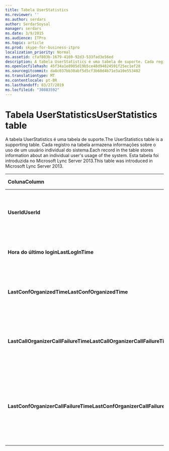 ```yaml
---
title: Tabela UserStatistics
ms.reviewer: ''
ms.author: serdars
author: SerdarSoysal
manager: serdars
ms.date: 3/9/2015
ms.audience: ITPro
ms.topic: article
ms.prod: skype-for-business-itpro
localization_priority: Normal
ms.assetid: cfaf803b-1679-4169-92d3-533fad3e56ed
description: A tabela UserStatistics é uma tabela de suporte. Cada registro na tabela armazena informações sobre o uso de um usuário individual do sistema. Esta tabela foi introduzida no Microsoft Lync Server 2013.
ms.openlocfilehash: 45f34a1e8905d19b5ce48d94824591f25ec1ef28
ms.sourcegitcommit: da8c037bb30abf5d5cf3b60d4b71e3a10e553402
ms.translationtype: MT
ms.contentlocale: pt-BR
ms.lasthandoff: 03/27/2019
ms.locfileid: "30883592"
---
```

# <a name="userstatistics-table"></a><span data-ttu-id="5c08e-105">Tabela UserStatistics</span><span class="sxs-lookup"><span data-stu-id="5c08e-105">UserStatistics table</span></span>
 
<span data-ttu-id="5c08e-106">A tabela UserStatistics é uma tabela de suporte.</span><span class="sxs-lookup"><span data-stu-id="5c08e-106">The UserStatistics table is a supporting table.</span></span> <span data-ttu-id="5c08e-107">Cada registro na tabela armazena informações sobre o uso de um usuário individual do sistema.</span><span class="sxs-lookup"><span data-stu-id="5c08e-107">Each record in the table stores information about an individual user's usage of the system.</span></span> <span data-ttu-id="5c08e-108">Esta tabela foi introduzida no Microsoft Lync Server 2013.</span><span class="sxs-lookup"><span data-stu-id="5c08e-108">This table was introduced in Microsoft Lync Server 2013.</span></span>
  
|<span data-ttu-id="5c08e-109">**Coluna**</span><span class="sxs-lookup"><span data-stu-id="5c08e-109">**Column**</span></span>|<span data-ttu-id="5c08e-110">**Tipo de dados**</span><span class="sxs-lookup"><span data-stu-id="5c08e-110">**Data Type**</span></span>|<span data-ttu-id="5c08e-111">**Chave/índice**</span><span class="sxs-lookup"><span data-stu-id="5c08e-111">**Key/Index**</span></span>|<span data-ttu-id="5c08e-112">**Detalhes**</span><span class="sxs-lookup"><span data-stu-id="5c08e-112">**Details**</span></span>|
|:-----|:-----|:-----|:-----|
|<span data-ttu-id="5c08e-113">**UserId**</span><span class="sxs-lookup"><span data-stu-id="5c08e-113">**UserId**</span></span> <br/> |<span data-ttu-id="5c08e-114">int</span><span class="sxs-lookup"><span data-stu-id="5c08e-114">int</span></span>  <br/> |<span data-ttu-id="5c08e-115">Primária</span><span class="sxs-lookup"><span data-stu-id="5c08e-115">Primary</span></span>  <br/> |<span data-ttu-id="5c08e-116">Número exclusivo que identifica este usuário.</span><span class="sxs-lookup"><span data-stu-id="5c08e-116">Unique number identifying this user.</span></span>  <br/> |
|<span data-ttu-id="5c08e-117">**Hora do último login**</span><span class="sxs-lookup"><span data-stu-id="5c08e-117">**LastLogInTime**</span></span> <br/> |<span data-ttu-id="5c08e-118">datetime</span><span class="sxs-lookup"><span data-stu-id="5c08e-118">datetime</span></span>  <br/> ||<span data-ttu-id="5c08e-119">Última vez em que o usuário conectado.</span><span class="sxs-lookup"><span data-stu-id="5c08e-119">Last time the user logged in.</span></span>  <br/> |
|<span data-ttu-id="5c08e-120">**LastConfOrganizedTime**</span><span class="sxs-lookup"><span data-stu-id="5c08e-120">**LastConfOrganizedTime**</span></span> <br/> |<span data-ttu-id="5c08e-121">datetime</span><span class="sxs-lookup"><span data-stu-id="5c08e-121">datetime</span></span>  <br/> ||<span data-ttu-id="5c08e-122">Última vez que o usuário organizou uma conferência.</span><span class="sxs-lookup"><span data-stu-id="5c08e-122">Last time the user organized a conference.</span></span>  <br/> |
|<span data-ttu-id="5c08e-123">**LastCallOrganizerCallFailureTime**</span><span class="sxs-lookup"><span data-stu-id="5c08e-123">**LastCallOrganizerCallFailureTime**</span></span> <br/> |<span data-ttu-id="5c08e-124">datetime</span><span class="sxs-lookup"><span data-stu-id="5c08e-124">datetime</span></span>  <br/> ||<span data-ttu-id="5c08e-125">Última vez em que o usuário enfrentou uma falha de ligação.</span><span class="sxs-lookup"><span data-stu-id="5c08e-125">Last time the user experienced a call failure.</span></span>  <br/> |
|<span data-ttu-id="5c08e-126">**LastConfOrganizerCallFailureTime**</span><span class="sxs-lookup"><span data-stu-id="5c08e-126">**LastConfOrganizerCallFailureTime**</span></span> <br/> |<span data-ttu-id="5c08e-127">datetime</span><span class="sxs-lookup"><span data-stu-id="5c08e-127">datetime</span></span>  <br/> ||<span data-ttu-id="5c08e-128">Última vez em que o usuário enfrentou uma falha de ligação como um organizador da conferência.</span><span class="sxs-lookup"><span data-stu-id="5c08e-128">Last time the user experienced a call failure as a conference organizer.</span></span>  <br/> |
   

